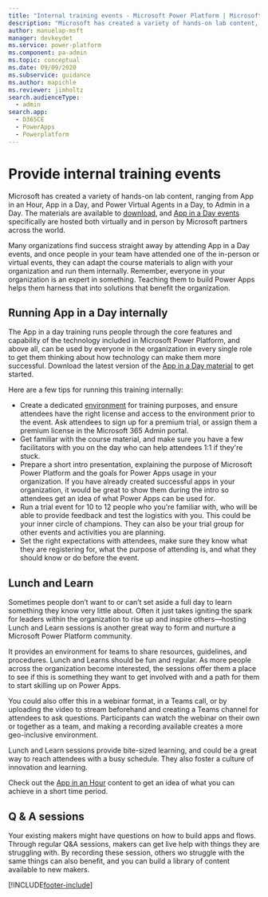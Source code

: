 ```yaml
---
title: "Internal training events - Microsoft Power Platform | MicrosoftDocs"
description: "Microsoft has created a variety of hands-on lab content, ranging from App in an Hour, App in a Day, Power Virtual Agents in a Day, to Admin in a Day."
author: manuelap-msft
manager: devkeydet
ms.service: power-platform
ms.component: pa-admin
ms.topic: conceptual
ms.date: 09/09/2020
ms.subservice: guidance
ms.author: mapichle
ms.reviewer: jimholtz
search.audienceType: 
  - admin
search.app: 
  - D365CE
  - PowerApps
  - Powerplatform
---
```

# Provide internal training events

Microsoft has created a variety of hands-on lab content, ranging from App in an Hour, App in a Day, and Power Virtual Agents in a Day, to Admin in a Day. The materials are available to [download](https://aka.ms/powerplatformlabs), and [App in a Day events](https://aka.ms/aiadevent) specifically are hosted both virtually and in person by Microsoft partners across the world.

Many organizations find success straight away by attending App in a Day events, and once people in your team have attended one of the in-person or virtual events, they can adapt the course materials to align with your organization and run them internally. Remember, everyone in your organization is an expert in something. Teaching them to build Power Apps helps them harness that into solutions that benefit the organization.

## Running App in a Day internally

The App in a day training runs people through the core features and capability of the technology included in Microsoft Power Platform, and above all, can be used by everyone in the organization in every single role to get them thinking about how technology can make them more successful. Download the latest version of the [App in a Day material](https://aka.ms/appinaday) to get started.

Here are a few tips for running this training internally:

- Create a dedicated [environment](../../admin/create-environment.md) for training purposes, and ensure attendees have the right license and access to the environment prior to the event. Ask attendees to sign up for a premium trial, or assign them a premium license in the Microsoft 365 Admin portal.
- Get familiar with the course material, and make sure you have a few facilitators with you on the day who can help attendees 1:1 if they're stuck.
- Prepare a short intro presentation, explaining the purpose of Microsoft Power Platform and the goals for Power Apps usage in your organization. If you have already created successful apps in your organization, it would be great to show them during the intro so attendees get an idea of what Power Apps can be used for.
- Run a trial event for 10 to 12 people who you're familiar with, who will be able to provide feedback and test the logistics with you. This could be your inner circle of champions. They can also be your trial group for other events and activities you are planning.
- Set the right expectations with attendees, make sure they know what they are registering for, what the purpose of attending is, and what they should know or do before the event.

## Lunch and Learn

Sometimes people don’t want to or can’t set aside a full day to learn something they know very little about. Often it just takes igniting the spark for leaders within the organization to rise up and inspire others—hosting Lunch and Learn sessions is another great way to form and nurture a Microsoft Power Platform community.

It provides an environment for teams to share resources, guidelines, and procedures. Lunch and Learns should be fun and regular. As more people across the organization become interested, the sessions offer them a place to see if this is something they want to get involved with and a path for them to start skilling up on Power Apps.

You could also offer this in a webinar format, in a Teams call, or by uploading the video to stream beforehand and creating a Teams channel for attendees to ask questions. Participants can watch the webinar on their own or together as a team, and making a recording available creates a more geo-inclusive environment.

Lunch and Learn sessions provide bite-sized learning, and could be a great way to reach attendees with a busy schedule. They also foster a culture of innovation and learning.

Check out the [App in an Hour](https://powerapps.microsoft.com/blog/hands-on-lab-building-a-conference-app-in-60-min/) content to get an idea of what you can achieve in a short time period.

## Q & A sessions

Your existing makers might have questions on how to build apps and flows. Through regular Q&A sessions, makers can get live help with things they are struggling with. By recording these session, others wo struggle with the same things can also benefit, and you can build a library of content available to new makers.


[!INCLUDE[footer-include](../../includes/footer-banner.md)]
